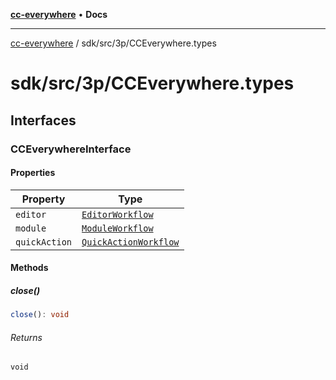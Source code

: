 [**cc-everywhere**](../../../index.md) • **Docs**

***

[cc-everywhere](../../../index.md) / sdk/src/3p/CCEverywhere.types

# sdk/src/3p/CCEverywhere.types

## Interfaces

### CCEverywhereInterface

#### Properties

| Property | Type |
| ------ | ------ |
| `editor` | [`EditorWorkflow`](../workflows/3p/EditorWorkflow.md#editorworkflow-1) |
| `module` | [`ModuleWorkflow`](../workflows/3p/ModuleWorkflow.md#moduleworkflow-1) |
| `quickAction` | [`QuickActionWorkflow`](../workflows/3p/QuickActionWorkflow.md#quickactionworkflow-1) |

#### Methods

##### close()

```ts
close(): void
```

###### Returns

`void`
